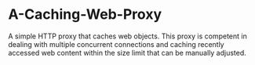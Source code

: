 # A-Caching-Web-Proxy
A simple HTTP proxy that caches web objects. This proxy is competent in dealing with multiple concurrent connections and caching recently accessed web content within the size limit that can be manually adjusted.
